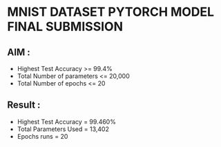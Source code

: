 # MNIST DATASET PYTORCH MODEL FINAL SUBMISSION

## AIM :

- Highest Test Accuracy >= 99.4%
- Total Number of parameters <= 20,000
- Total Number of epochs <= 20

## Result :

- Highest Test Accuracy = 99.460%
- Total Parameters Used = 13,402
- Epochs runs = 20